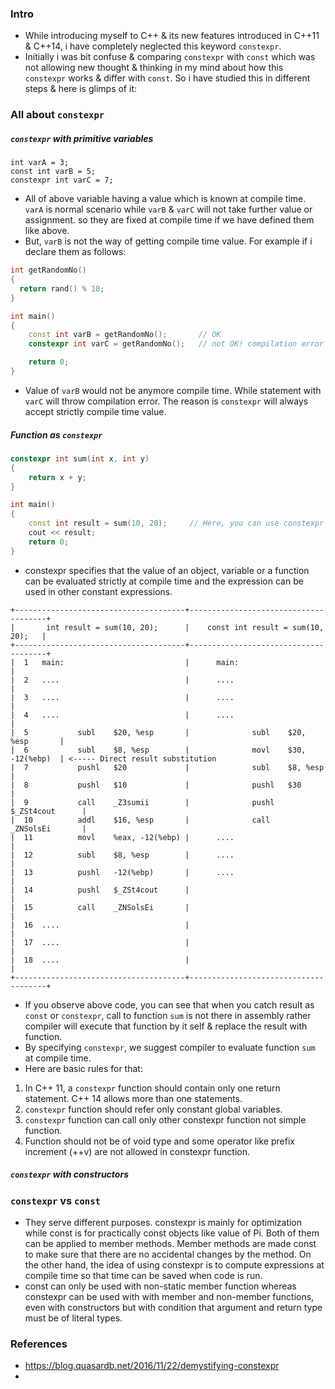 ### Intro
- While introducing myself to C++ & its new features introduced in C++11 & C++14, i have completely neglected this keyword `constexpr`. 
- Initially i was bit confuse & comparing `constexpr` with `const` which was not allowing new thought & thinking in my mind about how this `constexpr` works & differ with `const`. So i have studied this in different steps & here is glimps of it:
### All about `constexpr`

##### `constexpr` with primitive variables
```
int varA = 3;
const int varB = 5;
constexpr int varC = 7;
```
- All of above variable having a value which is known at compile time. `varA` is normal scenario while `varB` & `varC` will not take further value or assignment. so they are fixed at compile time if we have defined them like above.
- But, `varB` is not the way of getting compile time value. For example if i declare them as follows:
```c++
int getRandomNo()
{
  return rand() % 10;
}

int main()
{
    const int varB = getRandomNo();       // OK
    constexpr int varC = getRandomNo();   // not OK! compilation error

    return 0;
}
```
- Value of `varB` would not be anymore compile time. While statement with `varC` will throw compilation error. The reason is `constexpr` will always accept strictly compile time value.
##### Function as `constexpr`
```c++
constexpr int sum(int x, int y)
{
    return x + y;
}

int main()
{
    const int result = sum(10, 20);     // Here, you can use constexpr as well
    cout << result;
    return 0;
}
```
- constexpr specifies that the value of an object, variable or a function can be evaluated strictly at compile time and the expression can be used in other constant expressions. 
```assembly
+--------------------------------------+--------------------------------------+
|       int result = sum(10, 20);      |    const int result = sum(10, 20);   |
+--------------------------------------+--------------------------------------+
|  1   main:                           |      main:                           |
|  2   ....                            |      ....                            |
|  3   ....                            |      ....                            |
|  4   ....                            |      ....                            |
|  5           subl    $20, %esp       |      	      subl    $20, %esp       |
|  6           subl    $8, %esp        |              movl    $30, -12(%ebp)  | <----- Direct result substitution
|  7           pushl   $20             |              subl    $8, %esp        |
|  8           pushl   $10             |              pushl   $30             |
|  9           call    _Z3sumii        |              pushl   $_ZSt4cout      |
|  10          addl    $16, %esp       |              call    _ZNSolsEi       |
|  11          movl    %eax, -12(%ebp) |      ....                            |
|  12          subl    $8, %esp        |      ....                            |
|  13          pushl   -12(%ebp)       |      ....                            |
|  14          pushl   $_ZSt4cout      |                                      |
|  15          call    _ZNSolsEi       |                                      |
|  16  ....                            |                                      |
|  17  ....                            |                                      |
|  18  ....                            |                                      |
+--------------------------------------+--------------------------------------+
```
- If you observe above code, you can see that when you catch result as `const` or `constexpr`, call to function `sum` is not there in assembly rather compiler will execute that function by it self & replace the result with function.
- By specifying `constexpr`, we suggest compiler to evaluate function `sum` at compile time.
- Here are basic rules for that:
1. In C++ 11, a `constexpr` function should contain only one return statement. C++ 14 allows more than one statements.
2. `constexpr` function should refer only constant global variables.
3. `constexpr` function can call only other constexpr function not simple function.
4. Function should not be of void type and some operator like prefix increment (++v) are not allowed in constexpr function.

##### `constexpr` with constructors

### `constexpr` vs `const`
- They serve different purposes. constexpr is mainly for optimization while const is for practically const objects like value of Pi.
Both of them can be applied to member methods. Member methods are made const to make sure that there are no accidental changes by the method. On the other hand, the idea of using constexpr is to compute expressions at compile time so that time can be saved when code is run.
- const can only be used with non-static member function whereas constexpr can be used with with member and non-member functions, even with constructors but with condition that argument and return type must be of literal types.

### References
- https://blog.quasardb.net/2016/11/22/demystifying-constexpr
- 
